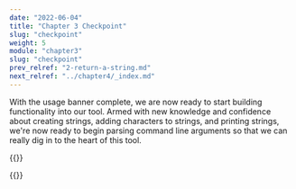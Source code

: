 ```yaml
---
date: "2022-06-04"
title: "Chapter 3 Checkpoint"
slug: "checkpoint"
weight: 5
module: "chapter3"
slug: "checkpoint"
prev_relref: "2-return-a-string.md"
next_relref: "../chapter4/_index.md"
---
```


With the usage banner complete, we are now ready to start building functionality into 
our tool. Armed with new knowledge and confidence about creating strings, adding 
characters to strings, and printing strings, we're now ready to begin parsing 
command line arguments so that we can really dig in to the heart of this tool. 

{{<checkpoint 
        chapter="chapter-3"
        check="third"
        quote="It's not that I'm so smart, it's just that I stay with problems longer." 
        author="Albert Einstein"
        gist="https://gist.github.com/jesselawson/9e1579576398bdc183caf5fb16c4ad5e">}}

{{<pretty-spacer>}}
